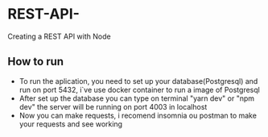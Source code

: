 # REST-API-
Creating a REST API with Node

## How to run

- To run the aplication, you need to set up your database(Postgresql) and run on port 5432, i`ve use docker container to run a image of Postgresql
- After set up the database you can type on terminal "yarn dev" or "npm dev" the server will be running on port 4003 in localhost
- Now you can make requests, i recomend insomnia ou postman to make your requests and see working